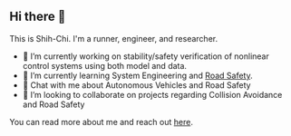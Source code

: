 ## Hi there 👋 

<!--
**SCLiao47/SCLiao47** is a ✨ _special_ ✨ repository because its `README.md` (this file) appears on your GitHub profile.

Here are some ideas to get you started:



- 🤔 I’m looking for help with ...
- 😄 Pronouns: ...
- ⚡ Fun fact: ...
- 📫 How to reach me: 
-->

This is Shih-Chi. I'm a runner, engineer, and researcher. 


- 🔭 I’m currently working on stability/safety verification of nonlinear control systems using both model and data.
- 🌱 I’m currently learning System Engineering and [Road Safety](https://highways.dot.gov/safety/zero-deaths). 
- 💬 Chat with me about Autonomous Vehicles and Road Safety
- 👯 I’m looking to collaborate on projects regarding Collision Avoidance and Road Safety

You can read more about me and reach out [here](https://scliao47.github.io/).


<!--
Testing
-->
